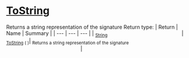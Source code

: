 # [ToString](./Signature-100663447.md)

Returns a string representation of the signature
Return type:
| Return | Name | Summary | 
| --- | --- | --- | 
| <sub>[String](https://docs.microsoft.com/en-us/dotnet/api/System.String)</sub><img width=200/>| <sub>[ToString](./Signature-100663447.md) (  )</sub>| <sub>Returns a string representation of the signature</sub><img width=200/>| <br>


